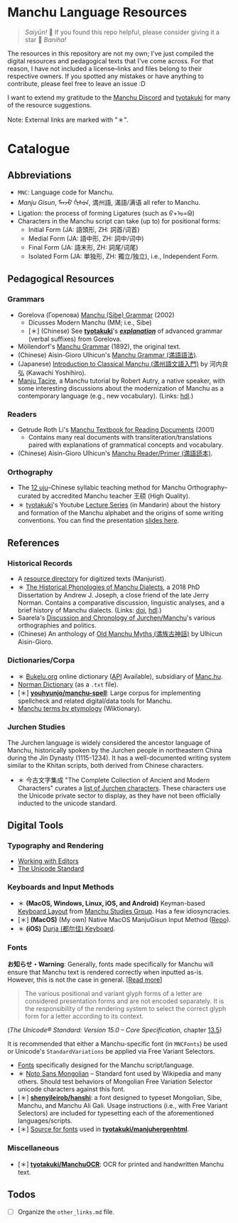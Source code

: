 # Manchu Language Resources

> *Saiyūn!*
> 🌟 If you found this repo helpful, please consider giving it a star 🌟
> *Baniha!*

The resources in this repository are not my own; I've just compiled the digital resources and pedagogical texts that I've come across. For that reason, I have not included a license–links and files belong to their respective owners. If you spotted any mistakes or have anything to contribute, please feel free to leave an issue :D

I want to extend my gratitude to the [Manchu Discord][manchu-discord-invite] and [tyotakuki][tyotakuki-github] for many of the resource suggestions.

[manchu-discord-invite]: https://discord.com/invite/c9YsE66
[tyotakuki-github]: https://github.com/tyotakuki

Note: External links are marked with "＊".

# Catalogue

## Abbreviations

- `MNC`: Language code for Manchu.
- _Manju Gisun_, ᠮᠠᠨᠵᡠ ᡤᡳᠰᡠᠨ, 満州語, 滿語/满语 all refer to Manchu.
- Ligation: the process of forming Ligatures (such as ᠪ+ᠣ=ᠪᠣ)
- Characters in the Manchu script can take (up to) for positional forms:
  - Initial Form (JA: 語頭形, ZH: 詞首/词首)
  - Medial Form (JA: 語中形, ZH: 詞中/词中)
  - Final Form (JA: 語末形, ZH: 詞尾/词尾)
  - Isolated Form (JA: 単独形, ZH: 獨立/独立), i.e., Independent Form.

## Pedagogical Resources

### Grammars

- Gorelova \(Горелова\) [Manchu (Sibe) Grammar](/Textbooks/Gorelova_Grammar_Sibe_2002.pdf) (2002)
  - Dicusses Modern Manchu (MM; i.e., Sibe)
  - \[＊\] (Chinese) See [**tyotakuki**][tyotakuki-github]'s [_**explanation**_](https://github.com/tyotakuki/manchugrammar/blob/main/%E6%BB%A1%E8%AF%AD%E9%AB%98%E7%BA%A7%E8%AF%AD%E6%B3%95.md) of advanced grammar (verbal suffixes) from Gorelova.
- Möllendorf's [Manchu Grammar](/Textbooks/M%C3%B6llendorf_Grammar_1892.pdf) (1892), the original text.
- (Chinese) Aisin-Gioro Ulhicun's [Manchu Grammar (満語語法)](/Textbooks/AisinGioroUlhicun_Manchu_Grammar_ZH.pdf).
- (Japanese) [Introduction to Classical Manchu (満州語文語入門)](/Textbooks/KawachiYoshihiro_Classical_Manchu_Introduction_JA.pdf) by 河内良弘 (Kawachi Yoshihiro).
- [Manju Tacire](https://repository.arizona.edu/handle/10150/634350), a Manchu tutorial by Robert Autry, a native speaker, with some interesting discussions about the modernization of Manchu as a contemporary language (e.g., new vocabulary). (Links: [hdl](http://hdl.handle.net/10150/634350).)

### Readers

- Getrude Roth Li's [Manchu Textbook for Reading Documents](/Textbooks/Gertrude_Roth_Li_Manchu_Reader_2001.pdf) (2001)
  - Contains many real documents with transliteration/translations paired with explanations of grammatical concepts and vocabulary.
- (Chinese) Aisin-Gioro Ulhicun's [Manchu Reader/Primer (満語読本)](/Textbooks/AisinGioroUlhicun_Manchu_Primer_Reader_ZH.pdf).

### Orthography

- The [12 uju](/StudyMaterials/12uju.pdf)–Chinese syllabic teaching method for Manchu Orthography–curated by accredited Manchu teacher 王硕 (High Quality).
- ＊ [tyotakuki][tyotakuki-github]'s Youtube [Lecture Series](https://youtube.com/playlist?list=PLgoq7jn-_Tw1y0MoinJ8tFoDg7bHBfbob) (in Mandarin) about the history and formation of the Manchu alphabet and the origins of some writing conventions. You can find the presentation [slides here](/StudyMaterials/Saarela_TheEarlyModernTravelsOfManchu.pdf).

## References

### Historical Records

- A [resource directory](https://manjurist.blogspot.com/p/whats-where-in-manchu-digitalized-texts.html) for digitized texts (Manjurist).
- ＊ [The Historical Phonologies of Manchu Dialects](https://ecommons.cornell.edu/handle/1813/64967), a 2018 PhD Dissertation by Andrew J. Joseph, a close friend of the late Jerry Norman. Contains a comparative discussion, linguistic analyses, and a brief history of Manchu dialects. (Links: [doi](https://doi.org/10.7298/spyq-3h26), [hdl](https://hdl.handle.net/1813/64967).)
- Saarela's [Discussion and Chronology of Jurchen/Manchu](/StudyMaterials/Saarela_TheEarlyModernTravelsOfManchu.pdf)'s various orthographies and politics.
- (Chinese) An anthology of [Old Manchu Myths (満族古神話)](/StudyMaterials/AisinGioroUlhicun_AncientManchuMyths.pdf) by Ulhicun Aisin-Gioro.

### Dictionaries/Corpa

- ＊ [Bukelu.org](https://buleku.org/) online dictionary ([API](https://docs.buleku.org/fetch-lemma.html) Available), subsidiary of [Manc.hu](https://manc.hu/).
- [Norman Dictionary](/Dictionaries/Jerry_Norman_Dict.txt) (as a `.txt` file).
- \[＊\] [**youhyunjo/manchu-spell**](https://github.com/youhyunjo/manchu-spell): Large corpus for implementing spellcheck and related digital/data tools for Manchu.
- [Manchu terms by etymology](https://en.wiktionary.org/wiki/Category:Manchu_terms_by_etymology) (Wiktionary).

### Jurchen Studies

The Jurchen language is widely considered the ancestor language of Manchu, historically spoken by the Jurchen people in northeastern China during the Jin Dynasty (1115-1234). It has a well-documented writing system similar to the Khitan scripts, both derived from Chinese characters.

- ＊ 今古文字集成 "The Complete Collection of Ancient and Modern Characters" curates a [list of Jurchen characters](http://www.ccamc.co/jurchen_intro.php). These characters use the Unicode private sector to display, as they have not been officially inducted to the unicode standard.

## Digital Tools

### Typography and Rendering

- [Working with Editors](/DigitalManchu/Typesetting/README.md)
- [The Unicode Standard](/DigitalManchu/Unicode/README.md)

### Keyboards and Input Methods

- ＊ **(MacOS, Windows, Linux, iOS, and Android)** Keyman-based [Keyboard Layout](https://www.manchustudiesgroup.org/typing-manchu/) from [Manchu Studies Group](https://www.manchustudiesgroup.org/). Has a few idiosyncracies.
- \[＊\] **(MacOS)** (My own) Native MacOS ManjuGisun Input Method ([Repo](https://github.com/purobaburi/manchu-keyboard)).
- ＊ **(iOS)** [Durja (都尔佳) Keyboard](https://apps.apple.com/no/app/%E9%83%BD%E5%B0%94%E4%BD%B3%E8%BE%93%E5%85%A5%E6%B3%95/id1088187390?l=nb).

### Fonts

**お知らせ・Warning**: Generally, fonts made specifically for Manchu will ensure that Manchu text is rendered correctly when inputted as-is. However, this is not the case in general. \[[Read more](/DigitalManchu/Unicode/README.md)\]

> The various positional and variant glyph forms of a letter are considered presentation forms and are not encoded separately. It is the responsibility of the rendering system to select the correct glyph form for a letter according to its context.

(_The Unicode® Standard: Version 15.0 – Core Specification_, chapter [13.5](/DigitalManchu/Unicode/Unicode-v15-ch13-Mongolian.pdf))

It is recommended that either a Manchu-specific font (in `MNCFonts`) be used or Unicode's `StandardVariations` be applied via Free Variant Selectors.

- [Fonts](/Fonts) specifically designed for the Manchu script/language.
- ＊ [Noto Sans Mongolian](https://fonts.google.com/noto/specimen/Noto+Sans+Mongolian) – Standard font used by Wikipedia and many others. Should test behaviors of Mongolian Free Variation Selector unicode characters against this font.
- \[＊\] [**shenyileirob/hanshi**](https://github.com/shenyileirob/hanshi): a font designed to typeset Mongolian, Sibe, Manchu, and Manchu Ali Gali. Usage instructions (i.e., with Free Variant Selectors) are included for typesetting each of the aforementioned languages/scripts.
- \[＊\] [Source for fonts](https://github.com/tyotakuki/manjuhergenhtml/tree/main/fonts) used in [**tyotakuki/manjuhergenhtml**](https://github.com/tyotakuki/manjuhergenhtml).

### Miscellaneous

- \[＊\] [**tyotakuki/ManchuOCR**](https://github.com/tyotakuki/ManchuOCR): OCR for printed and handwritten Manchu text.

## Todos

- [ ] Organize the `other_links.md` file.
